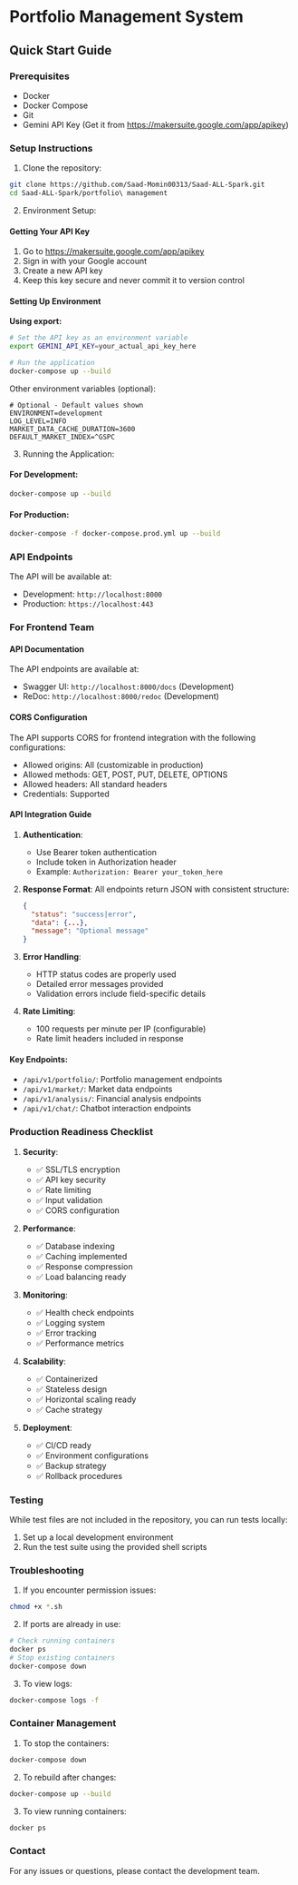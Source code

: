# Portfolio Management System

## Quick Start Guide

### Prerequisites

- Docker
- Docker Compose
- Git
- Gemini API Key (Get it from https://makersuite.google.com/app/apikey)

### Setup Instructions

1. Clone the repository:

```bash
git clone https://github.com/Saad-Momin00313/Saad-ALL-Spark.git
cd Saad-ALL-Spark/portfolio\ management
```

2. Environment Setup:

#### Getting Your API Key

1. Go to https://makersuite.google.com/app/apikey
2. Sign in with your Google account
3. Create a new API key
4. Keep this key secure and never commit it to version control

#### Setting Up Environment

**Using export:**

```bash
# Set the API key as an environment variable
export GEMINI_API_KEY=your_actual_api_key_here

# Run the application
docker-compose up --build
```

Other environment variables (optional):

```env
# Optional - Default values shown
ENVIRONMENT=development
LOG_LEVEL=INFO
MARKET_DATA_CACHE_DURATION=3600
DEFAULT_MARKET_INDEX=^GSPC
```

3. Running the Application:

#### For Development:

```bash
docker-compose up --build
```

#### For Production:

```bash
docker-compose -f docker-compose.prod.yml up --build
```

### API Endpoints

The API will be available at:

- Development: `http://localhost:8000`
- Production: `https://localhost:443`

### For Frontend Team

#### API Documentation

The API endpoints are available at:

- Swagger UI: `http://localhost:8000/docs` (Development)
- ReDoc: `http://localhost:8000/redoc` (Development)

#### CORS Configuration

The API supports CORS for frontend integration with the following configurations:

- Allowed origins: All (customizable in production)
- Allowed methods: GET, POST, PUT, DELETE, OPTIONS
- Allowed headers: All standard headers
- Credentials: Supported

#### API Integration Guide

1. **Authentication**:

   - Use Bearer token authentication
   - Include token in Authorization header
   - Example: `Authorization: Bearer your_token_here`

2. **Response Format**:
   All endpoints return JSON with consistent structure:

   ```json
   {
     "status": "success|error",
     "data": {...},
     "message": "Optional message"
   }
   ```

3. **Error Handling**:

   - HTTP status codes are properly used
   - Detailed error messages provided
   - Validation errors include field-specific details

4. **Rate Limiting**:
   - 100 requests per minute per IP (configurable)
   - Rate limit headers included in response

#### Key Endpoints:

- `/api/v1/portfolio/`: Portfolio management endpoints
- `/api/v1/market/`: Market data endpoints
- `/api/v1/analysis/`: Financial analysis endpoints
- `/api/v1/chat/`: Chatbot interaction endpoints

### Production Readiness Checklist

1. **Security**:

   - ✅ SSL/TLS encryption
   - ✅ API key security
   - ✅ Rate limiting
   - ✅ Input validation
   - ✅ CORS configuration

2. **Performance**:

   - ✅ Database indexing
   - ✅ Caching implemented
   - ✅ Response compression
   - ✅ Load balancing ready

3. **Monitoring**:

   - ✅ Health check endpoints
   - ✅ Logging system
   - ✅ Error tracking
   - ✅ Performance metrics

4. **Scalability**:

   - ✅ Containerized
   - ✅ Stateless design
   - ✅ Horizontal scaling ready
   - ✅ Cache strategy

5. **Deployment**:
   - ✅ CI/CD ready
   - ✅ Environment configurations
   - ✅ Backup strategy
   - ✅ Rollback procedures

### Testing

While test files are not included in the repository, you can run tests locally:

1. Set up a local development environment
2. Run the test suite using the provided shell scripts

### Troubleshooting

1. If you encounter permission issues:

```bash
chmod +x *.sh
```

2. If ports are already in use:

```bash
# Check running containers
docker ps
# Stop existing containers
docker-compose down
```

3. To view logs:

```bash
docker-compose logs -f
```

### Container Management

1. To stop the containers:

```bash
docker-compose down
```

2. To rebuild after changes:

```bash
docker-compose up --build
```

3. To view running containers:

```bash
docker ps
```


### Contact

For any issues or questions, please contact the development team.
